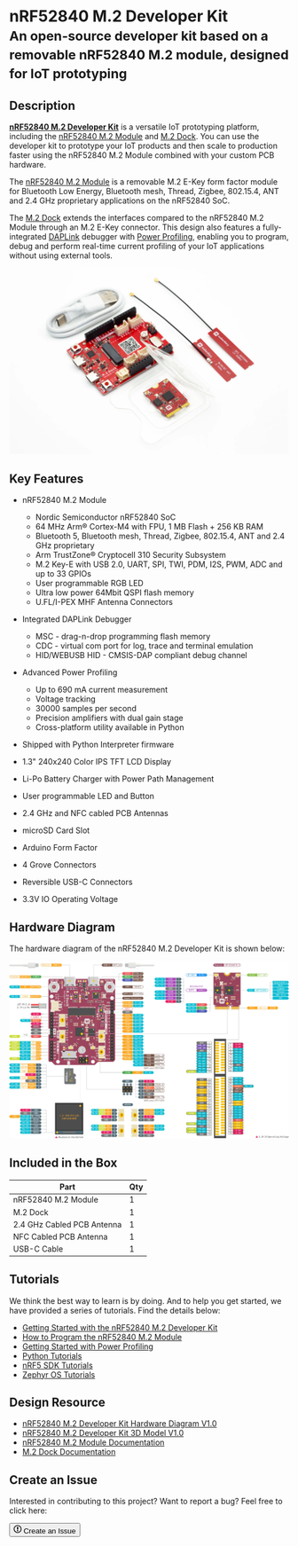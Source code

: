 # nRF52840 M.2 Developer Kit<br/><small>An open-source developer kit based on a removable nRF52840 M.2 module, designed for IoT prototyping</small>

## Description

**[nRF52840 M.2 Developer Kit](https://store.makerdiary.com/products/nrf52840-m2-developer-kit)** is a versatile IoT prototyping platform, including the [nRF52840 M.2 Module](https://store.makerdiary.com/products/nrf52840-m2-module) and [M.2 Dock](https://wiki.makerdiary.com/m2-dock). You can use the developer kit to prototype your IoT products and then scale to production faster using the nRF52840 M.2 Module combined with your custom PCB hardware.

The [nRF52840 M.2 Module](https://store.makerdiary.com/products/nrf52840-m2-module) is a removable M.2 E-Key form factor module for Bluetooth Low Energy, Bluetooth mesh, Thread, Zigbee, 802.15.4, ANT and 2.4 GHz proprietary applications on the nRF52840 SoC.

The [M.2 Dock](https://wiki.makerdiary.com/m2-dock) extends the interfaces compared to the nRF52840 M.2 Module through an M.2 E-Key connector. This design also features a fully-integrated [DAPLink](https://armmbed.github.io/DAPLink/) debugger with [Power Profiling](power-profiling.md), enabling you to program, debug and perform real-time current profiling of your IoT applications without using external tools.

[![kit image](assets/images/nrf52840-m2-devkit-prod.webp)](https://store.makerdiary.com/products/nrf52840-m2-developer-kit)

## Key Features

* nRF52840 M.2 Module
	- Nordic Semiconductor nRF52840 SoC
	- 64 MHz Arm® Cortex-M4 with FPU, 1 MB Flash + 256 KB RAM
	- Bluetooth 5, Bluetooth mesh, Thread, Zigbee, 802.15.4, ANT and 2.4 GHz proprietary
	- Arm TrustZone® Cryptocell 310 Security Subsystem
	- M.2 Key-E with USB 2.0, UART, SPI, TWI, PDM, I2S, PWM, ADC and up to 33 GPIOs
	- User programmable RGB LED
	- Ultra low power 64Mbit QSPI flash memory
	- U.FL/I-PEX MHF Antenna Connectors

* Integrated DAPLink Debugger
	- MSC - drag-n-drop programming flash memory
	- CDC - virtual com port for log, trace and terminal emulation
	- HID/WEBUSB HID - CMSIS-DAP compliant debug channel

* Advanced Power Profiling
	- Up to 690 mA current measurement
	- Voltage tracking
	- 30000 samples per second
	- Precision amplifiers with dual gain stage
	- Cross-platform utility available in Python

* Shipped with Python Interpreter firmware
* 1.3" 240x240 Color IPS TFT LCD Display
* Li-Po Battery Charger with Power Path Management
* User programmable LED and Button
* 2.4 GHz and NFC cabled PCB Antennas
* microSD Card Slot
* Arduino Form Factor
* 4 Grove Connectors
* Reversible USB-C Connectors
* 3.3V IO Operating Voltage

## Hardware Diagram

The hardware diagram of the nRF52840 M.2 Developer Kit is shown below:

<a href="resources/nrf52840_m2_devkit_hw_diagram_v1_0.pdf" target="_blank"><img alt="Click to download the PDF" src="assets/images/nrf52840-m2-devkit-diagram.webp"></a>

## Included in the Box
|    **Part**                | **Qty** |
| -------------------------- | ------- |
| nRF52840 M.2 Module        | 1       |
| M.2 Dock                   | 1       |
| 2.4 GHz Cabled PCB Antenna | 1       |
| NFC Cabled PCB Antenna     | 1       |
| USB-C Cable                | 1       |

## Tutorials
We think the best way to learn is by doing. And to help you get started, we have provided a series of tutorials. Find the details below:

* [Getting Started with the nRF52840 M.2 Developer Kit](getting-started.md)
* [How to Program the nRF52840 M.2 Module](programming.md)
* [Getting Started with Power Profiling](power-profiling.md)
* [Python Tutorials](python/index.md)
* [nRF5 SDK Tutorials](nrf5-sdk/index.md)
* [Zephyr OS Tutorials](zephyr/index.md)

## Design Resource

* [nRF52840 M.2 Developer Kit Hardware Diagram V1.0](https://wiki.makerdiary.com/nrf52840-m2-devkit/resources/nrf52840_m2_devkit_hw_diagram_v1_0.pdf)
* [nRF52840 M.2 Developer Kit 3D Model V1.0](https://wiki.makerdiary.com/nrf52840-m2-devkit/resources/nrf52840_m2_devkit_3d_model_v1_0.step)
* [nRF52840 M.2 Module Documentation](https://wiki.makerdiary.com/nrf52840-m2)
* [M.2 Dock Documentation](https://wiki.makerdiary.com/m2-dock)

## Create an Issue
Interested in contributing to this project? Want to report a bug? Feel free to click here:

<a href="https://github.com/makerdiary/nrf52840-m2-devkit/issues/new"><button class="md-tile md-tile--primary"><svg xmlns="http://www.w3.org/2000/svg" viewBox="0 0 14 16" width="14" height="16"><path fill-rule="evenodd" d="M7 2.3c3.14 0 5.7 2.56 5.7 5.7s-2.56 5.7-5.7 5.7A5.71 5.71 0 011.3 8c0-3.14 2.56-5.7 5.7-5.7zM7 1C3.14 1 0 4.14 0 8s3.14 7 7 7 7-3.14 7-7-3.14-7-7-7zm1 3H6v5h2V4zm0 6H6v2h2v-2z"></path></svg> Create an Issue</button></a>
